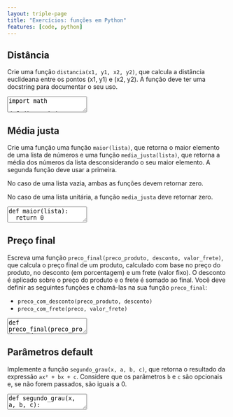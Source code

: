 ```yaml
---
layout: triple-page
title: "Exercícios: funções em Python"
features: [code, python]
---
```


## Distância

Crie uma função `distancia(x1, y1, x2, y2)`, que calcula a distância euclideana entre os pontos (x1, y1) e (x2, y2). A função deve ter uma docstring para documentar o seu uso.

<textarea class="code lang-python">
import math

def distancia(x1, y1, x2, y2):
  return 0

### Testes
assert distancia(2, 2, 5, 6) == 5
assert distancia.__doc__ is not None
</textarea>

<!-- 
def distancia(x1, y1, x2, y2):
  '''Calcula a distância entre os pontos (x1, y1) e (x2, y2)'''
  dx = x2 - x1
  dy = y2 - y1
  return math.sqrt(dx ** 2 + dy ** 2)
 -->

## Média justa

Crie uma função uma função `maior(lista)`, que retorna o maior elemento de uma lista de números e uma função `media_justa(lista)`, que retorna a média dos números da lista desconsiderando o seu maior elemento. A segunda função deve usar a primeira.

No caso de uma lista vazia, ambas as funções devem retornar zero.

No caso de uma lista unitária, a função `media_justa` deve retornar zero.

<textarea class="code lang-python">
def maior(lista):
  return 0

def media_justa(lista):
  return 0

### Testes
assert maior([]) == 0
assert maior([4]) == 4
assert maior([3, 5, 2]) == 5
assert maior([8, 3, 5, 2]) == 8
assert maior([8, 3, 5, 9]) == 9

assert media_justa([]) == 0
assert media_justa([6]) == 0
assert media_justa([12, 18]) == 12
assert media_justa([1, 3, 5]) == 2

# a lista não deve ser modificada
l = [1, 3, 5]
lcopy = l.copy()
media_justa(l)
assert l == lcopy

from unittest.mock import MagicMock
maior = MagicMock(return_value=5)
assert media_justa([5, 10]) == 10
maior.assert_called()
</textarea>

<!-- 
def maior(lista):
  if len(lista) == 0:
    return 0
  return max(lista)

def media_justa(lista):
  if len(lista) <= 1:
    return 0
  return (sum(lista) - maior(lista)) / (len(lista) - 1)
 -->

## Preço final

Escreva uma função `preco_final(preco_produto, desconto, valor_frete)`, que calcula o preço final de um produto, calculado com base no preço do produto, no desconto (em porcentagem) e um frete (valor fixo). O desconto é aplicado sobre o preço do produto e o frete é somado ao final. Você deve definir as seguintes funções e chamá-las na sua função `preco_final`:

- `preco_com_desconto(preco_produto, desconto)`
- `preco_com_frete(preco, valor_frete)`

<textarea class="code lang-python">
def preco_final(preco_produto, desconto, valor_frete):
  return 0

def preco_com_desconto(preco_produto, desconto):
  return 0

def preco_com_frete(preco, valor_frete):
  return 0

### Testes
assert preco_com_desconto(200, 20) == 160
assert preco_com_desconto(200, 100) == 0
assert preco_com_desconto(200, 0) == 200

assert preco_com_frete(200, 10) == 210

assert preco_final(200, 10, 0) == 180
assert preco_final(200, 0, 5) == 205
assert preco_final(200, 10, 5) == 185

from unittest.mock import MagicMock
preco_com_desconto = MagicMock(return_value=1)
preco_com_frete = MagicMock(return_value=2)
assert preco_final(200, 50, 50) == 2
preco_com_desconto.assert_called()
preco_com_frete.assert_called()
</textarea>

<!-- 
def preco_final(preco_produto, desconto, valor_frete):
  p1 = preco_com_desconto(preco_produto, desconto)
  p2 = preco_com_frete(p1, valor_frete)
  return p2

def preco_com_desconto(preco_produto, desconto):
  return preco_produto * (100 - desconto) / 100

def preco_com_frete(preco, valor_frete):
  return preco + valor_frete
 -->

## Parâmetros default

Implemente a função `segundo_grau(x, a, b, c)`, que retorna o resultado da expressão `ax² + bx + c`. Considere que os parâmetros `b` e `c` são opcionais e, se não forem passados, são iguais a 0.

<textarea class="code lang-python">
def segundo_grau(x, a, b, c):
  return 0

### Testes
assert segundo_grau(2, 1, 1, 1) == 7
assert segundo_grau(3, 4, -2) == segundo_grau(3, 4, -2, 0)
assert segundo_grau(-2, 7) == segundo_grau(-2, 7, 0, 0)
assert segundo_grau(-2, 7, c=8) == segundo_grau(-2, 7, 0, 8)
</textarea>

<!-- 
def segundo_grau(x, a, b=0, c=0):
  return a * x ** 2 + b * x + c
-->
